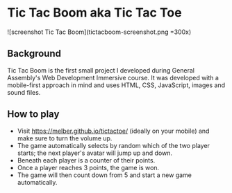 # Tic Tac Boom aka Tic Tac Toe
![screenshot Tic Tac Boom](tictacboom-screenshot.png =300x)

## Background
Tic Tac Boom is the first small project I developed during General Assembly's Web Development Immersive course.
It was developed with a mobile-first approach in mind and uses HTML, CSS, JavaScript, images and sound files.

## How to play
- Visit https://melber.github.io/tictactoe/ (ideally on your mobile) and make sure to turn the volume up.
- The game automatically selects by random which of the two player starts; the next player's avatar will jump up and down.
- Beneath each player is a counter of their points.
- Once a player reaches 3 points, the game is won.
- The game will then count down from 5 and start a new game automatically.

